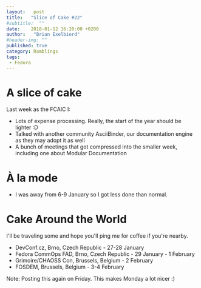 ```yaml
---
layout:   post
title:   "Slice of Cake #22"
#subtitle:  ""
date:    2018-01-12 16:20:00 +0200
author:   "Brian Exelbierd"
#header-img: ""
published: true
category: Ramblings
tags:
 - Fedora
---
```


# A slice of cake

Last week as the FCAIC I:

- Lots of expense processing. Really, the start of the year should be lighter :D
- Talked with another community AsciiBinder, our documentation engine as they may adopt it as well
- A bunch of meetings that got compressed into the smaller week, including one about Modular Documentation

# À la mode

- I was away from 6-9 January so I got less done than normal.

# Cake Around the World

I'll be traveling some and hope you'll ping me for coffee if you're nearby.

- DevConf.cz, Brno, Czech Republic - 27-28 January
- Fedora CommOps FAD, Brno, Czech Republic - 29 January - 1 February
- Grimoire/CHAOSS Con, Brussels, Belgium - 2 February
- FOSDEM, Brussels, Belgium - 3-4 February

Note: Posting this again on Friday.  This makes Monday a lot nicer :)
